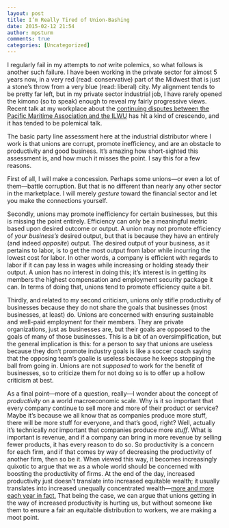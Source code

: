 ```yaml
---
layout: post
title: I’m Really Tired of Union-Bashing
date: 2015-02-12 21:54
author: mpsturm
comments: true
categories: [Uncategorized]
---
```



<p>I regularly fail in my attempts to <em>not</em> write polemics, so what follows is another such failure. I have been working in the private sector for almost 5 years now, in a very red (read: conservative) part of the Midwest that is just a stone’s throw from a very blue (read: liberal) city. My alignment tends to be pretty far left, but in my private sector industrial job, I have rarely opened the kimono (so to speak) enough to reveal my fairly progressive views. Recent talk at my workplace about the <a href="http://www.ibtimes.com/pacific-maritime-association-blames-longshore-workers-union-stalled-contract-talks-1811870" target="_blank">continuing disputes between the Pacific Maritime Association and the ILWU</a> has hit a kind of crescendo, and it has tended to be polemical talk.</p>
<p>The basic party line assessment here at the industrial distributor where I work is that unions are corrupt, promote inefficiency, and are an obstacle to productivity and good business. It’s amazing how short-sighted this assessment is, and how much it misses the point. I say this for a few reasons.</p>
<p>First of all, I will make a concession. Perhaps some unions—or even a lot of them—battle corruption. But that is no different than nearly any other sector in the marketplace. I will merely <em>gesture</em> toward the financial sector and let you make the connections yourself.</p>
<p>Secondly, unions may promote inefficiency for certain businesses, but this is missing the point entirely. Efficiency can only be a meaningful metric based upon desired outcome or output. A union may not promote efficiency of <em>your business’s</em> desired output, but that is because they have an entirely (and indeed <em>opposite</em>) output. The desired output of your business, as it pertains to labor, is to get the most output from labor while incurring the lowest cost for labor. In other words, a company is efficient with regards to labor if it can pay less in wages while increasing or holding steady their output. A union has no interest in doing this; it’s interest is in getting its members the highest compensation and employment security package it can. In terms of doing that, unions tend to promote efficiency quite a bit.</p>
<p>Thirdly, and related to my second criticism, unions only stifle productivity of businesses because they do not share the goals that businesses (most businesses, at least) do. Unions are concerned with ensuring sustainable and well-paid employment for their members. They are private organizations, just as businesses are, but their goals are opposed to the goals of many of those businesses. This is a bit of an oversimplification, but the general implication is this: for a person to say that unions are useless because they don’t promote industry goals is like a soccer coach saying that the opposing team’s goalie is useless because he keeps stopping the ball from going in. Unions are not <em>supposed</em> to work for the benefit of businesses, so to criticize them for not doing so is to offer up a hollow criticism at best.</p>
<p>As a final point—more of a question, really—I wonder about the concept of <em>productivity </em>on a world macroeconomic scale. Why is it so important that every company continue to sell more and more of their product or service? Maybe it’s because we all know that as companies produce more stuff, there will be more stuff for everyone, and that’s good, right? Well, actually it’s technically <em>not</em> important that companies produce more <em>stuff</em>. What is important is revenue, and if a company can bring in more revenue by selling fewer products, it has every reason to do so. So productivity is a concern for each firm, and if that comes by way of decreasing the productivity of another firm, then so be it. When viewed this way, it becomes increasingly quixotic to argue that we as a whole world should be concerned with boosting the productivity of firms. At the end of the day, increased productivity just doesn’t translate into increased equitable wealth; it usually translates into increased unequally concentrated wealth—<a href="http://oecd.org/els/soc/OECD2013-Inequality-and-Poverty-8p.pdf" target="_blank">more and more each year in fact.</a> That being the case, we can argue that unions getting in the way of increased productivity is hurting us, but without someone like them to ensure a fair an equitable distribution to workers, we are making a moot point.</p>

